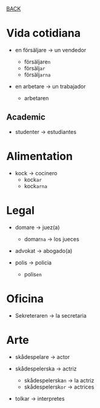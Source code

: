 [BACK](./VOCABULARY.md)


# Vida cotidiana

- en försäljare -> un vendedor
  - försäljare`n`
  - försälj`ar`
  - försälj`arna`

- en arbetare -> un trabajador
  - arbetaren

## Academic

- studenter -> estudiantes

# Alimentation

- kock -> cocinero
  - kock`ar`
  - kock`arna`

# Legal

- domare -> juez(a)
  - domar`na` -> los jueces

- advokat -> abogado(a)
- polis -> policia
  - polis`en`

# Oficina

- Sekreteraren -> la secretaria

# Arte

- skådespelare -> actor
- skådespelerska -> actriz
  - skådespelerska`n` -> la actriz
  - skådespelersk`or` -> actrices

- tolkar -> interpretes
